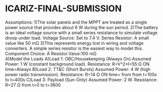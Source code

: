 # ICARIZ-FINAL-SUBMISSION
Assumptions:
1)The solar panels and the MPPT are treated as a single power source that provides about 6 W during the sun period.
2)The battery is an ideal voltage source with a small series resistance to simulate voltage droop under load.
    Voltage Source: Set to 7.4 V.
    Series Resistor: A small value like 50 mΩ
3)This represents energy lost in wiring and voltage converters. A simple series resistor is the easiest way to model this.
Component Choice: A Resistor.Value:100 mΩ  
4)Model the Loads
   A)Load 1: OBC/Housekeeping (Always On)
         Assumed Power: 1 W (constant background load).
         Resistance: R=V^2*I=55 Ω
         ON time=Always
    B)Load 2: TT&C (Short Bursts)
          Assumed Power: 4 W (high power radio transmission).
          Resistance: R=14 Ω 
          ON time= from from t=100s to t=400s
    C)Load 3: Payload (Sun-Only)
          Assumed Power: 2 W.
          Resistance: R=27 Ω  from t=0 to t=3600        
    
